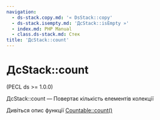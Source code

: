 ```yaml
---
navigation:
  - ds-stack.copy.md: '« DsStack::copy'
  - ds-stack.isempty.md: 'ДсStack::isEmpty »'
  - index.md: PHP Manual
  - class.ds-stack.md: Стек
title: 'ДсStack::count'
---
```

# ДсStack::count

(PECL ds >= 1.0.0)

ДсStack::count — Повертає кількість елементів колекції

Дивіться опис функції [Countable::count()](countable.count.md)
